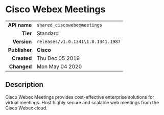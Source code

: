 # Cisco Webex Meetings
| | |
|-:|-|
|**API name**|`shared_ciscowebexmeetings`|
|**Tier**|Standard|
|**Version**|`releases/v1.0.1341\1.0.1341.1987`|
|**Publisher**|**Cisco**|
|**Created**|Thu Dec 05 2019|
|**Changed**|Mon May 04 2020|

## Description
Cisco Webex Meetings provides cost-effective enterprise solutions for virtual meetings. Host highly secure and scalable web meetings from the Cisco Webex cloud.
